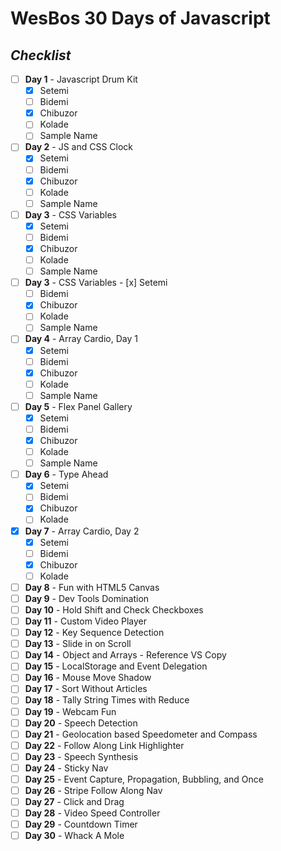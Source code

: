 # WesBos 30 Days of **Javascript**

## _Checklist_

- [ ] **Day 1** - Javascript Drum Kit
  - [x] Setemi
  - [ ] Bidemi
  - [x] Chibuzor
  - [ ] Kolade
  - [ ] Sample Name
- [ ] **Day 2** - JS and CSS Clock
  - [x] Setemi
  - [ ] Bidemi
  - [x] Chibuzor
  - [ ] Kolade
  - [ ] Sample Name
- [ ] **Day 3** - CSS Variables
  - [x] Setemi
  - [ ] Bidemi
  - [x] Chibuzor
  - [ ] Kolade
  - [ ] Sample Name
- [ ] **Day 3** - CSS Variables -
    [x] Setemi
  - [ ] Bidemi
  - [x] Chibuzor
  - [ ] Kolade
  - [ ] Sample Name
- [ ] **Day 4** - Array Cardio, Day 1
  - [x] Setemi
  - [ ] Bidemi
  - [x] Chibuzor
  - [ ] Kolade
  - [ ] Sample Name
- [ ] **Day 5** - Flex Panel Gallery
  - [x] Setemi
  - [ ] Bidemi
  - [x] Chibuzor
  - [ ] Kolade
  - [ ] Sample Name
 - [ ] **Day 6** - Type Ahead
    - [x] Setemi
    - [ ] Bidemi
    - [x] Chibuzor
    - [ ] Kolade
- [x] **Day 7** - Array Cardio, Day 2
  - [x] Setemi
  - [ ] Bidemi
  - [x] Chibuzor
  - [ ] Kolade
- [ ] **Day 8** - Fun with HTML5 Canvas
- [ ] **Day 9** - Dev Tools Domination
- [ ] **Day 10** - Hold Shift and Check Checkboxes
- [ ] **Day 11** - Custom Video Player
- [ ] **Day 12** - Key Sequence Detection
- [ ] **Day 13** - Slide in on Scroll
- [ ] **Day 14** - Object and Arrays - Reference VS Copy
- [ ] **Day 15** - LocalStorage and Event Delegation
- [ ] **Day 16** - Mouse Move Shadow
- [ ] **Day 17** - Sort Without Articles
- [ ] **Day 18** - Tally String Times with Reduce
- [ ] **Day 19** - Webcam Fun
- [ ] **Day 20** - Speech Detection
- [ ] **Day 21** - Geolocation based Speedometer and Compass
- [ ] **Day 22** - Follow Along Link Highlighter
- [ ] **Day 23** - Speech Synthesis
- [ ] **Day 24** - Sticky Nav
- [ ] **Day 25** - Event Capture, Propagation, Bubbling, and Once
- [ ] **Day 26** - Stripe Follow Along Nav
- [ ] **Day 27** - Click and Drag
- [ ] **Day 28** - Video Speed Controller
- [ ] **Day 29** - Countdown Timer
- [ ] **Day 30** - Whack A Mole
